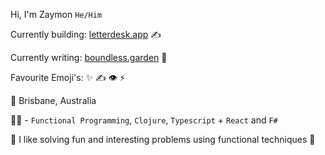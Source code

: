 Hi, I'm Zaymon `He/Him`

Currently building: [letterdesk.app](https://www.letterdesk.app) ✍️

Currently writing: [boundless.garden](https://www.boundless.garden) 🌸

Favourite Emoji's: ✨ ✍️ 👁 ⚡

🌇 Brisbane, Australia

👨‍💻 - `Functional Programming`, `Clojure`, `Typescript` + `React` and `F#`

🦈  I like solving fun and interesting problems using functional techniques 🦈

